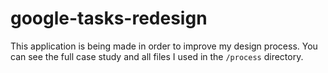# google-tasks-redesign

This application is being made in order to improve my design process. You can see the full case study and all files I used in the `/process` directory.
